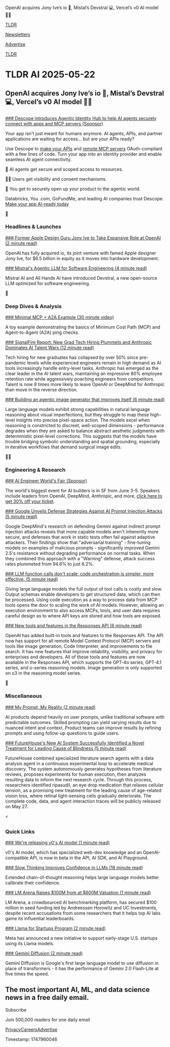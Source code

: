 OpenAI acquires Jony Ive’s io 🚀, Mistal’s Devstral 💻, Vercel’s v0 AI model 👨‍💻

[TLDR](/)

[Newsletters](/newsletters)

[Advertise](https://advertise.tldr.tech/)

[TLDR](/)

# TLDR AI 2025-05-22

## OpenAI acquires Jony Ive’s io 🚀, Mistal’s Devstral 💻, Vercel’s v0 AI model 👨‍💻

### 

[### Descope introduces Agentic Identity Hub to help AI agents securely connect with apps and MCP servers (Sponsor)](https://www.descope.com/use-cases/ai?utm_source=tldrai-2025&amp;utm_medium=email&amp;utm_campaign=tldrai-2025)

Your app isn't just meant for humans anymore. AI agents, APIs, and partner applications are waiting for access… but are your APIs ready?

Use Descope to [make your APIs](https://www.descope.com/blog/post/inbound-apps?utm_source=tldrai-2025&utm_medium=email&utm_campaign=tldrai-2025) and [remote MCP servers](https://www.descope.com/blog/post/mcp-auth-sdk?utm_source=tldrai-2025&utm_medium=email&utm_campaign=tldrai-2025) OAuth-compliant with a few lines of code. Turn your app into an identity provider and enable seamless AI agent connectivity.

🤖 AI agents get secure and scoped access to resources.

🙋‍♀️ Users get visibility and consent mechanisms.

🫵 You get to securely open up your product to the agentic world.

Databricks, You .com, GoFundMe, and leading AI companies trust Descope. [Make your app AI-ready today](https://www.descope.com/use-cases/ai?utm_source=tldrai-2025&utm_medium=email&utm_campaign=tldrai-2025)

🚀

### Headlines & Launches

[### Former Apple Design Guru Jony Ive to Take Expansive Role at OpenAI (2 minute read)](https://www.wsj.com/tech/ai/former-apple-design-guru-jony-ive-to-take-expansive-role-at-openai-5787f7da?st=5D1JL4&reflink=desktopwebshare_permalink&utm_source=tldrai)

OpenAI has fully acquired io, its joint venture with famed Apple designer Jony Ive, for $6.5 billion in equity as it moves into hardware development.

[### Mistral's Agentic LLM for Software Engineering (4 minute read)](https://mistral.ai/news/devstral?utm_source=tldrai)

Mistral AI and All Hands AI have introduced Devstral, a new open-source LLM optimized for software engineering.

🧠

### Deep Dives & Analysis

[### Minimal MCP + A2A Example (30 minute video)](https://www.youtube.com/watch?v=nSjj1ZaNP2c&amp;utm_source=tldrai)

A toy example demonstrating the basics of Minimum Cost Path (MCP) and Agent-to-Agent (A2A) ping checks.

[### SignalFire Report: New Grad Tech Hiring Plummets and Anthropic Dominates AI Talent Wars (12 minute read)](https://www.signalfire.com/blog/signalfire-state-of-talent-report-2025?utm_source=tldrai)

Tech hiring for new graduates has collapsed by over 50% since pre-pandemic levels while experienced engineers remain in high demand as AI tools increasingly handle entry-level tasks. Anthropic has emerged as the clear leader in the AI talent wars, maintaining an impressive 80% employee retention rate while aggressively poaching engineers from competitors. Talent is now 8 times more likely to leave OpenAI or DeepMind for Anthropic than move in the reverse direction.

[### Building an agentic image generator that improves itself (6 minute read)](https://simulate.trybezel.com/research/image_agent?utm_source=tldrai)

Large language models exhibit strong capabilities in natural language reasoning about visual imperfections, but they struggle to map these high-level insights into precise pixel-space action. The models excel when reasoning is constricted to discreet, well-scoped dimensions - performance degrades when they are asked to balance abstract aesthetic judgments with deterministic pixel-level corrections. This suggests that the models have trouble bridging symbolic understanding and spatial grounding, especially in iterative workflows that demand surgical image edits.

👨‍💻

### Engineering & Research

[### AI Engineer World's Fair (Sponsor)](https://ti.to/software-3/ai-engineer-worlds-fair-2025/discount/THANKSTLDR?utm_source=tldrai)

The world's biggest event for AI builders is in SF from June 3-5. Speakers include leaders from OpenAI, DeepMind, Anthropic, and more, [click here to get 30% off your ticket](https://ti.to/software-3/ai-engineer-worlds-fair-2025/discount/THANKSTLDR).

[### Google Unveils Defense Strategies Against AI Prompt Injection Attacks (5 minute read)](https://deepmind.google/discover/blog/advancing-geminis-security-safeguards/?utm_source=tldrai)

Google DeepMind's research on defending Gemini against indirect prompt injection attacks reveals that more capable models aren't inherently more secure, and defenses that work in static tests often fail against adaptive attackers. Their findings show that "adversarial training" - fine-tuning models on examples of malicious prompts - significantly improved Gemini 2.5's resistance without degrading performance on normal tasks. When they combined this approach with a "Warning" defense, attack success rates plummeted from 94.6% to just 6.2%.

[### LLM function calls don't scale; code orchestration is simpler, more effective. (5 minute read)](https://jngiam.bearblog.dev/mcp-large-data/?utm_source=tldrai)

Giving large language models the full output of tool calls is costly and slow. Output schemas enable developers to get structured data, which can then be processed. Using code execution as a way to process data from MCP tools opens the door to scaling the work of AI models. However, allowing an execution environment to also access MCPs, tools, and user data requires careful design as to where API keys are stored and how tools are exposed.

[### New tools and features in the Responses API (6 minute read)](https://openai.com/index/new-tools-and-features-in-the-responses-api/?utm_source=tldrai)

OpenAI has added built-in tools and features to the Responses API. The API now has support for all remote Model Context Protocol (MCP) servers and tools like image generation, Code Interpreter, and improvements to file search. It has new features that improve reliability, visibility, and privacy for enterprises and developers. All of these tools and features are now available in the Responses API, which supports the GPT‑4o series, GPT‑4.1 series, and o-series reasoning models. Image generation is only supported on o3 in the reasoning model series.

🎁

### Miscellaneous

[### My Prompt, My Reality (2 minute read)](https://tomtunguz.com/user-perception-quality/?utm_source=tldrai)

AI products depend heavily on user prompts, unlike traditional software with predictable outcomes. Skilled prompting can yield varying results due to nuanced intent and context. Product teams can improve results by refining prompts and using follow-up questions to guide users.

[### FutureHouse's New AI System Successfully Identified a Novel Treatment for Leading Cause of Blindness (5 minute read)](https://www.futurehouse.org/research-announcements/demonstrating-end-to-end-scientific-discovery-with-robin-a-multi-agent-system?utm_source=tldrai)

FutureHouse combined specialized literature search agents with a data analysis agent in a continuous experimental loop to accelerate medical discovery. The system autonomously generates hypotheses from literature reviews, proposes experiments for human execution, then analyzes resulting data to inform the next research cycle. Through this process, researchers identified ripasudil, an eye drop medication that relaxes cellular tension, as a promising new treatment for the leading cause of age-related vision loss, where retinal light-sensing cells gradually deteriorate. The complete code, data, and agent interaction traces will be publicly released on May 27.

⚡️

### Quick Links

[### We're releasing v0's AI model (1 minute read)](https://x.com/v0/status/1925375968077914268?s=12&utm_source=tldrai)

v0's AI model, which has specialized web-dev knowledge and an OpenAI-compatible API, is now in beta in the API, AI SDK, and AI Playground.

[### Slow Thinking Improves Confidence in LLMs (18 minute read)](https://arxiv.org/abs/2505.14489v1?utm_source=tldrai)

Extended chain-of-thought reasoning helps large language models better calibrate their confidence.

[### LM Arena Raises $100M from at $600M Valuation (1 minute read)](https://techcrunch.com/2025/05/21/lm-arena-the-organization-behind-popular-ai-leaderboards-lands-100m/?utm_source=tldrai)

LM Arena, a crowdsourced AI benchmarking platform, has secured $100 million in seed funding led by Andreessen Horowitz and UC Investments, despite recent accusations from some researchers that it helps top AI labs game its influential leaderboards.

[### Llama for Startups Program (2 minute read)](https://ai.meta.com/blog/llama-startup-program/?utm_source=tldrai)

Meta has announced a new initiative to support early-stage U.S. startups using its Llama models.

[### Gemini Diffusion (2 minute read)](https://simonwillison.net/2025/May/21/gemini-diffusion/?utm_source=tldrai)

Gemini Diffusion is Google's first large language model to use diffusion in place of transformers - it has the performance of Gemini 2.0 Flash-Lite at five times the speed.

## The most important AI, ML, and data science news in a free daily email.

Subscribe

Join 500,000 readers for one daily email

[Privacy](/privacy)[Careers](https://jobs.ashbyhq.com/tldr.tech)[Advertise](/ai/advertise)

Timestamp: 1747960046